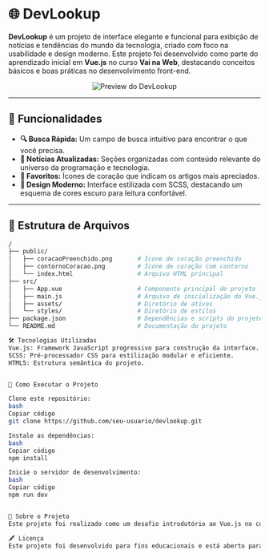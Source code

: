 # 🌐 DevLookup

**DevLookup** é um projeto de interface elegante e funcional para exibição de notícias e tendências do mundo da tecnologia, criado com foco na usabilidade e design moderno. Este projeto foi desenvolvido como parte do aprendizado inicial em **Vue.js** no curso **Vai na Web**, destacando conceitos básicos e boas práticas no desenvolvimento front-end.

<p align="center">
  <img src="https://github.com/user-attachments/assets/eaaaac61-3f4d-4f35-9401-20546f31c922" alt="Preview do DevLookup">
</p>

---

## 🚀 Funcionalidades

- **🔍 Busca Rápida:** Um campo de busca intuitivo para encontrar o que você precisa.
- **📰 Notícias Atualizadas:** Seções organizadas com conteúdo relevante do universo da programação e tecnologia.
- **💚 Favoritos:** Ícones de coração que indicam os artigos mais apreciados.
- **🎨 Design Moderno:** Interface estilizada com SCSS, destacando um esquema de cores escuro para leitura confortável.

---

## 📁 Estrutura de Arquivos

```bash
/
├── public/
│   ├── coracaoPreenchido.png       # Ícone de coração preenchido
│   ├── contornoCoracao.png         # Ícone de coração com contorno
│   └── index.html                  # Arquivo HTML principal
├── src/
│   ├── App.vue                     # Componente principal do projeto
│   ├── main.js                     # Arquivo de inicialização do Vue.js
│   ├── assets/                     # Diretório de ativos
│   └── styles/                     # Diretório de estilos
├── package.json                    # Dependências e scripts do projeto
└── README.md                       # Documentação do projeto

🛠️ Tecnologias Utilizadas
Vue.js: Framework JavaScript progressivo para construção da interface.
SCSS: Pré-processador CSS para estilização modular e eficiente.
HTML5: Estrutura semântica do projeto.


🔄 Como Executar o Projeto

Clone este repositório:
bash
Copiar código
git clone https://github.com/seu-usuario/devlookup.git

Instale as dependências:
bash
Copiar código
npm install

Inicie o servidor de desenvolvimento:
bash
Copiar código
npm run dev


🏫 Sobre o Projeto
Este projeto foi realizado como um desafio introdutório ao Vue.js no curso Vai na Web, sendo uma oportunidade de explorar os fundamentos do framework e aplicar boas práticas de desenvolvimento.

🖋️ Licença
Este projeto foi desenvolvido para fins educacionais e está aberto para modificações e aprimoramentos. Sinta-se à vontade para utilizá-lo como base para seus próprios projetos.

